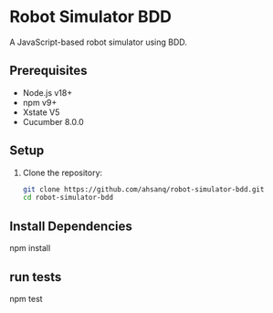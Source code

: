 # Robot Simulator BDD

A JavaScript-based robot simulator using BDD.

## Prerequisites
- Node.js v18+
- npm v9+
- Xstate V5
- Cucumber 8.0.0

## Setup
1. Clone the repository:
   ```bash
   git clone https://github.com/ahsanq/robot-simulator-bdd.git
   cd robot-simulator-bdd

## Install Dependencies
npm install

## run tests
npm test
